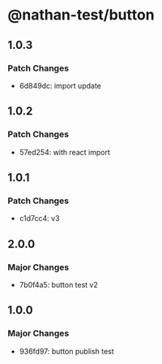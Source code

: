 # @nathan-test/button

## 1.0.3

### Patch Changes

- 6d849dc: import update

## 1.0.2

### Patch Changes

- 57ed254: with react import

## 1.0.1

### Patch Changes

- c1d7cc4: v3

## 2.0.0

### Major Changes

- 7b0f4a5: button test v2

## 1.0.0

### Major Changes

- 936fd97: button publish test
